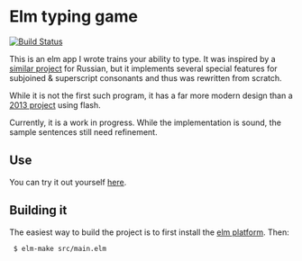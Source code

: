 # Elm typing game

[![Build Status](https://travis-ci.org/vmchale/tibetan-tutor.svg?branch=master)](https://travis-ci.org/vmchale/tibetan-tutor)

This is an elm app I wrote trains your ability to type. It was inspired
by a [similar project](https://github.com/hoelzro/elm-typing-tutor) for Russian,
but it implements several special features for subjoined & superscript
consonants and thus was rewritten from scratch.

While it is not the first such program, it has a far more modern design than a
[2013 project](http://ieeexplore.ieee.org/document/6743395/?reload=true)
using flash.

Currently, it is a work in progress. While the implementation is sound, the
sample sentences still need refinement.

## Use

You can try it out yourself [here](http://vmchale.com/static/typing-tutor/index.html).

## Building it

The easiest way to build the project is to first install the [elm
platform](https://guide.elm-lang.org/install.html). Then:

```bash
 $ elm-make src/main.elm
```
